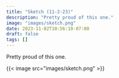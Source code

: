 ```yaml
---
title: "Sketch (11-2-23)"
description: "Pretty proud of this one."
image: "images/sketch.png"
date: 2023-11-02T10:56:10-07:00
draft: false
tags: []
---
```


Pretty proud of this one.

{{< image src="images/sketch.png" >}}